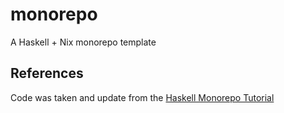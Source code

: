 # monorepo

A Haskell + Nix monorepo template

## References

Code was taken and update from the [Haskell Monorepo Tutorial](https://github.com/fghibellini/nix-haskell-monorepo)
